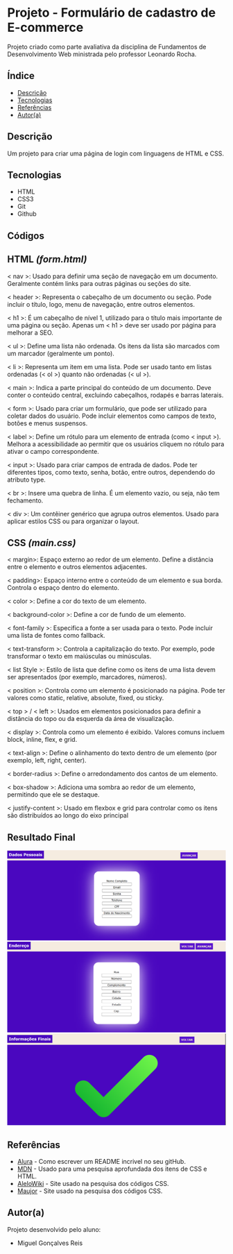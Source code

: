 # Projeto - Formulário de cadastro de E-commerce
 
Projeto criado como parte avaliativa da disciplina de Fundamentos de Desenvolvimento Web ministrada pelo professor Leonardo Rocha.
 
## Índice
* [Descrição](#descrição)
* [Tecnologias](#tecnologias)
* [Referências](#referências)
* [Autor(a)](#autora)
 
## Descrição
 
Um projeto para criar uma página de login com linguagens de HTML e CSS.
 
 
## Tecnologias
 
* HTML
* CSS3
* Git
* Github
 
## Códigos
 
## **HTML** _(form.html)_
 
 < nav >: Usado para definir uma seção de navegação em um documento. Geralmente contém links para outras páginas ou seções do site.
 
< header >: Representa o cabeçalho de um documento ou seção. Pode incluir o título, logo, menu de navegação, entre outros elementos.
 
< h1 >: É um cabeçalho de nível 1, utilizado para o título mais importante de uma página ou seção. Apenas um < h1 > deve ser usado por página para melhorar a SEO.
 
< ul >: Define uma lista não ordenada. Os itens da lista são marcados com um marcador (geralmente um ponto).
 
< li >: Representa um item em uma lista. Pode ser usado tanto em listas ordenadas (< ol >) quanto não ordenadas (< ul >).
 
< main >: Indica a parte principal do conteúdo de um documento. Deve conter o conteúdo central, excluindo cabeçalhos, rodapés e barras laterais.
 
< form >: Usado para criar um formulário, que pode ser utilizado para coletar dados do usuário. Pode incluir elementos como campos de texto, botões e menus suspensos.
 
< label >: Define um rótulo para um elemento de entrada (como < input >). Melhora a acessibilidade ao permitir que os usuários cliquem no rótulo para ativar o campo correspondente.
 
< input >: Usado para criar campos de entrada de dados. Pode ter diferentes tipos, como texto, senha, botão, entre outros, dependendo do atributo type.
 
< br >: Insere uma quebra de linha. É um elemento vazio, ou seja, não tem fechamento.
 
< div >: Um contêiner genérico que agrupa outros elementos. Usado para aplicar estilos CSS ou para organizar o layout.
 
## **CSS** _(main.css)_
 
< margin>: Espaço externo ao redor de um elemento. Define a distância entre o elemento e outros elementos adjacentes.
 
< padding>: Espaço interno entre o conteúdo de um elemento e sua borda. Controla o espaço dentro do elemento.
 
< color >: Define a cor do texto de um elemento.
 
< background-color >: Define a cor de fundo de um elemento.
 
< font-family >: Especifica a fonte a ser usada para o texto. Pode incluir uma lista de fontes como fallback.
 
< text-transform >: Controla a capitalização do texto. Por exemplo, pode transformar o texto em maiúsculas ou minúsculas.
 
< list Style >: Estilo de lista que define como os itens de uma lista devem ser apresentados (por exemplo, marcadores, números).
 
< position >: Controla como um elemento é posicionado na página. Pode ter valores como static, relative, absolute, fixed, ou sticky.
 
< top > / < left >: Usados em elementos posicionados para definir a distância do topo ou da esquerda da área de visualização.
 
< display >: Controla como um elemento é exibido. Valores comuns incluem block, inline, flex, e grid.
 
< text-align >: Define o alinhamento do texto dentro de um elemento (por exemplo, left, right, center).
 
< border-radius >: Define o arredondamento dos cantos de um elemento.
 
< box-shadow >: Adiciona uma sombra ao redor de um elemento, permitindo que ele se destaque.
 
< justify-content >: Usado em flexbox e grid para controlar como os itens são distribuídos ao longo do eixo principal
 
 
## Resultado Final
 
![Resultado final do projeto](_img/resultadofinalindex.png)
![Resultado final do projeto](_img/Captura%20de%20tela%202024-10-28%20091903.png)
![Resultado final do projeto](_img/Captura%20de%20tela%202024-10-28%20092041.png)
 
## Referências
 
* [Alura](https://www.alura.com.br/artigos/escrever-bom-readme) - Como escrever um README incrivel no seu gitHub.
* [MDN](https://developer.mozilla.org/pt-BR/) - Usado para uma pesquisa aprofundada dos itens de CSS e HTML.
* [AleloWiki](https://alelowiki.cenargen.embrapa.br/index.php/P%C3%A1gina_principal) - Site usado na pesquisa dos códigos CSS.
* [Maujor](https://maujor.com/) - Site usado na pesquisa dos códigos CSS.
 
## Autor(a)
 
Projeto desenvolvido pelo aluno:
 
* Miguel Gonçalves Reis